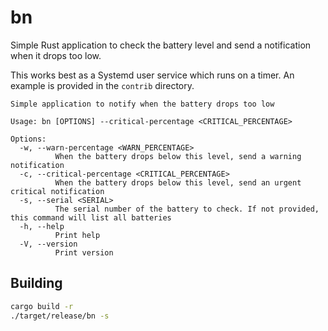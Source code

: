 # bn

Simple Rust application to check the battery level and send a notification when it drops too low.

This works best as a Systemd user service which runs on a timer. An example is provided in the `contrib` directory.

```
Simple application to notify when the battery drops too low

Usage: bn [OPTIONS] --critical-percentage <CRITICAL_PERCENTAGE>

Options:
  -w, --warn-percentage <WARN_PERCENTAGE>
          When the battery drops below this level, send a warning notification
  -c, --critical-percentage <CRITICAL_PERCENTAGE>
          When the battery drops below this level, send an urgent critical notification
  -s, --serial <SERIAL>
          The serial number of the battery to check. If not provided, this command will list all batteries
  -h, --help
          Print help
  -V, --version
          Print version
```

## Building

```sh
cargo build -r
./target/release/bn -s 
```
